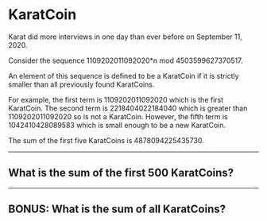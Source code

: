 # KaratCoin

Karat did more interviews in one day than ever before on September 11, 2020.

Consider the sequence 1109202011092020*n mod 4503599627370517.

An element of this sequence is defined to be a KaratCoin if it is strictly
smaller than all previously found KaratCoins.

For example, the first term is 1109202011092020 which is the first KaratCoin.
The second term is 2218404022184040 which is greater than 1109202011092020 so is
not a KaratCoin. However, the fifth term is 1042410428089583 which is small
enough to be a new KaratCoin.

The sum of the first five KaratCoins is 4878094225435730.

- - -

## What is the sum of the first 500 KaratCoins?

- - -

## BONUS: What is the sum of all KaratCoins?
